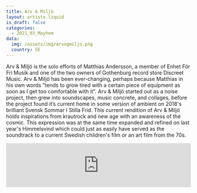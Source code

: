 ```yaml
---
title: Arv & Miljö
layout: artists.liquid
is_draft: false
categories:
  - 2021_03_Mayhem
data:
  img: /assets/img/arvogmiljo.png
  country: SE
---
```


Arv & Miljö is the solo efforts of Matthias Andersson, a member of Enhet För Fri Musik and one of the two owners of Gothenburg record store Discreet Music. Arv & Miljö has been ever-changing, perhaps because Matthias in his own words "tends to grow tired with a certain piece of equipment as soon as I get too comfortable with it". Arv & Miljö started out as a noise project, then grew into soundscapes, music concrete, and collages, before the project found it’s current home in some version of ambient on 2018's brilliant Svensk Sommar I Stilla Frid. This current rendition of Arv & Miljö holds inspirations from krautrock and new age with an awareness of the cosmic. This expression was at the same time expanded and refined on last year's Himmelsvind which could just as easily have served as the soundtrack to a current Swedish children's film or an art film from the 70s.

<iframe style="border: 0; width: 100%; height: 120px;" src="https://bandcamp.com/EmbeddedPlayer/album=1382577931/size=large/bgcol=ffffff/linkcol=0687f5/tracklist=false/artwork=small/transparent=true/" seamless><a href="https://discreetmusicgbg.bandcamp.com/album/arv-milj-himmelsvind">Arv &amp; Miljö - Himmelsvind by Arv &amp; Miljö</a></iframe>
